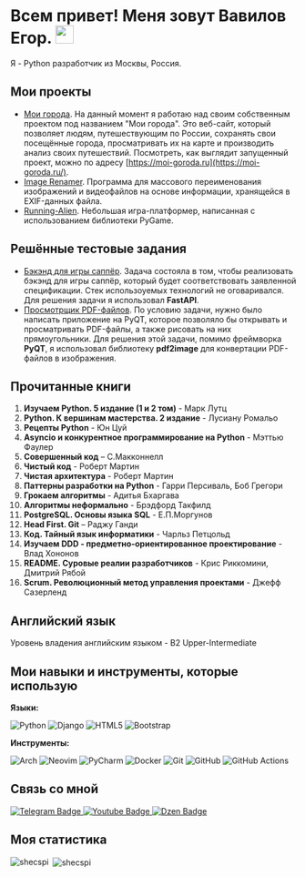 <h1>
  Всем привет! Меня зовут Вавилов Егор.
  <img src="https://github.com/blackcater/blackcater/raw/main/images/Hi.gif" height="32"/>
</h1>

Я - Python разработчик из Москвы, Россия.  

## Мои проекты    
- [Мои города](https://github.com/Shecspi/MoiGoroda). На данный момент я работаю над своим собственным проектом под названием "Мои города". Это веб-сайт, который позволяет людям, путешествующим по России, сохранять свои посещённые города, просматривать их на карте и производить анализ своих путешествий. Посмотреть, как выглядит запущенный проект, можно по адресу [https://moi-goroda.ru](https://moi-goroda.ru/).   
- [Image Renamer](https://github.com/Shecspi/ImageRenamer). Программа для массового переименования изображений и видеофайлов на основе информации, хранящейся в EXIF-данных файла.
- [Running-Alien](https://github.com/Shecspi/Running-Alien). Небольшая игра-платформер, написанная с использованием библиотеки PyGame.

## Решённые тестовые задания
* [Бэкэнд для игры саппёр](https://github.com/Shecspi/test_task__sapper). Задача состояла в том, чтобы реализовать бэкэнд для игры саппёр, который будет соответствовать заявленной спецификации. Стек использоуемых технологий не оговаривался. Для решения задачи я использовал **FastAPI**.
* [Просмотрщик PDF-файлов](https://github.com/Shecspi/test_task__PDFViewer). По условию задачи, нужно было написать приложение на PyQT, которое позволяло бы открывать и просматривать PDF-файлы, а также рисовать на них прямоугольники. Для решения этой задачи, помимо фреймворка **PyQT**, я использовал библиотеку **pdf2image** для конвертации PDF-файлов в изображения.

## Прочитанные книги
1. **Изучаем Python. 5 издание (1 и 2 том)** - Марк Лутц
2. **Python. К вершинам мастерства. 2 издание** - Лусиану Ромальо
3. **Рецепты Python** - Юн Цуй
4. **Asyncio и конкурентное программирование на Python** - Мэттью Фаулер
5. **Совершенный код** – С.Макконнелл
6. **Чистый код** - Роберт Мартин
7. **Чистая архитектура** - Роберт Мартин
8. **Паттерны разработки на Python** - Гарри Персиваль, Боб Грегори
9. **Грокаем алгоритмы** - Адитья Бхаргава
10. **Алгоритмы неформально** - Брэдфорд Такфилд
11. **PostgreSQL. Основы языка SQL** - Е.П.Моргунов
12. **Head First. Git** – Раджу Ганди
13. **Код. Тайный язык информатики** - Чарльз Петцольд
14. **Изучаем DDD - предметно-ориентированное проектирование** - Влад Хононов
15. **README. Суровые реалии разработчиков** - Крис Риккомини, Дмитрий Рябой
16. **Scrum. Революционный метод управления проектами** - Джефф Сазерленд

## Английский язык
Уровень владения английским языком - B2 Upper-Intermediate

## Мои навыки и инструменты, которые использую
**Языки:**

![Python](https://img.shields.io/badge/python-3670A0?style=for-the-badge&logo=python&logoColor=ffdd54)
![Django](https://img.shields.io/badge/django-%23092E20.svg?style=for-the-badge&logo=django&logoColor=white)
![HTML5](https://img.shields.io/badge/html5-%23E34F26.svg?style=for-the-badge&logo=html5&logoColor=white)
![Bootstrap](https://img.shields.io/badge/bootstrap-%23563D7C.svg?style=for-the-badge&logo=bootstrap&logoColor=white)

**Инструменты:**

![Arch](https://img.shields.io/badge/Arch%20Linux-1793D1?logo=arch-linux&logoColor=fff&style=for-the-badge)
![Neovim](https://img.shields.io/badge/NeoVim-%2357A143.svg?&style=for-the-badge&logo=neovim&logoColor=white)
![PyCharm](https://img.shields.io/badge/pycharm-143?style=for-the-badge&logo=pycharm&logoColor=black&color=black&labelColor=green)
![Docker](https://img.shields.io/badge/docker-%230db7ed.svg?style=for-the-badge&logo=docker&logoColor=white)
![Git](https://img.shields.io/badge/git-%23F05033.svg?style=for-the-badge&logo=git&logoColor=white)
![GitHub](https://img.shields.io/badge/github-%23121011.svg?style=for-the-badge&logo=github&logoColor=white)
![GitHub Actions](https://img.shields.io/badge/github%20actions-%232671E5.svg?style=for-the-badge&logo=githubactions&logoColor=white)

## Связь со мной
  
<div id="badges">
  <a href="your-twitter-URL">
    <img src="https://img.shields.io/badge/Telegram-blue?style=for-the-badge&logo=twitter&logoColor=white" alt="Telegram Badge"/>
  </a>
  <a href="your-youtube-URL">
    <img src="https://img.shields.io/badge/YouTube-red?style=for-the-badge&logo=youtube&logoColor=white" alt="Youtube Badge"/>
  </a>
  <a href="https://dzen.ru/rossiya_naiznanku">
    <img src="https://img.shields.io/badge/Dzen-black?style=for-the-badge" alt="Dzen Badge"/>
  </a>
</div>

## Моя статистика

<p>
  <img align="left" src="https://github-readme-stats.vercel.app/api/top-langs?username=shecspi&show_icons=true&locale=en&layout=compact" alt="shecspi" />
  &nbsp;<img align="center" src="https://github-readme-streak-stats.herokuapp.com/?user=shecspi&" alt="shecspi" />
</p>
